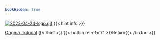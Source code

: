```yaml
---
bookHidden: true
---
```


[![2023-04-24-logo.gif](https://i.postimg.cc/DvVMSFbT/2023-04-24-logo.gif)](/logo_reveal)
{{< hint info >}}

[Original Tutorial](https://youtu.be/X1c31MQ3fWU)
{{< /hint >}}
{{< button relref="/" >}}Return{{< /button >}}
